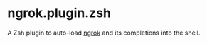 # ngrok.plugin.zsh

A Zsh plugin to auto-load [ngrok](https://ngrok.com) and its completions into the shell.
